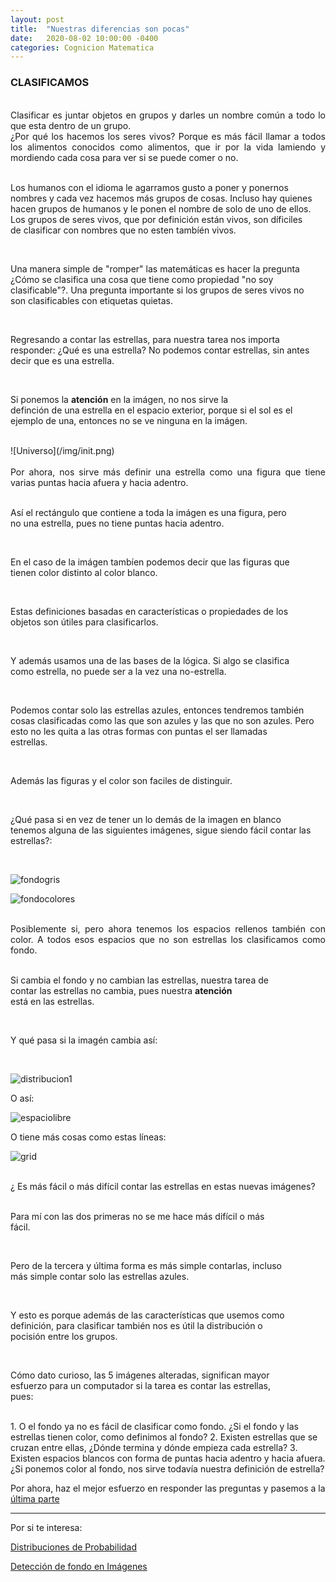 ```yaml
---
layout: post
title:  "Nuestras diferencias son pocas"
date:   2020-08-02 10:00:00 -0400
categories: Cognicion Matematica
---
```


<a name="3"></a>
### CLASIFICAMOS
<div style="text-align: justify; white-space: pre-line;">
Clasificar es juntar objetos en grupos y darles un nombre común a todo lo que esta dentro de un grupo.
¿Por qué los hacemos los seres vivos? Porque es más fácil llamar a todos los alimentos conocidos como alimentos, que ir por la vida lamiendo y mordiendo cada cosa para ver si se puede comer o no. 

Los humanos con el idioma le agarramos gusto a poner y ponernos nombres y cada vez hacemos más grupos de cosas. Incluso hay quienes hacen grupos de humanos y le ponen el nombre de solo de uno de ellos. Los grupos de seres vivos, que por definición están vivos, son díficiles de clasificar con nombres que no esten tambíén vivos.

Una manera simple de "romper" las matemáticas es hacer la pregunta ¿Cómo se clasifica una cosa que tiene como propiedad "no soy clasificable"?. Una pregunta importante si los grupos de seres vivos no son clasificables con etiquetas quietas.


Regresando a contar las estrellas, para nuestra tarea nos importa responder: ¿Qué es una estrella?
No podemos contar estrellas, sin antes decir que es una estrella.

Si ponemos la **atención** en la imágen, no nos sirve la definción de una estrella en el espacio exterior, porque si el sol es el ejemplo de una, entonces no se ve ninguna en la imágen.
</div>
![Universo](/img/init.png)

<div style="text-align: justify; white-space: pre-line;">
Por ahora, nos sirve más definir una estrella como una figura que tiene varias puntas hacia afuera y hacia adentro.

Así el rectángulo que contiene a toda la imágen es una figura, pero no una estrella, pues no tiene puntas hacia adentro.

En el caso de la imágen tambíen podemos decir que las figuras que tienen color distinto al color blanco.

Estas definiciones basadas en características o propiedades de los objetos son útiles para clasificarlos.

Y además usamos una de las bases de la lógica. Si algo se clasifica como estrella, no puede ser a la vez una no-estrella.

Podemos contar solo las estrellas azules, entonces tendremos también cosas clasificadas como las que son azules y las que no son azules. Pero esto no les quita a las otras formas con puntas el ser llamadas estrellas.

Además las figuras y el color son faciles de distinguir. 

¿Qué pasa si en vez de tener un lo demás de la imagen en blanco tenemos alguna de las siguientes imágenes, sigue siendo fácil contar las estrellas?:
</div>

![fondogris](/img/Init_noise.png)

![fondocolores](/img/Init_colornoise.png)

<div style="text-align: justify; white-space: pre-line;">
Posiblemente si, pero ahora tenemos los espacios rellenos también con color. A todos esos espacios que no son estrellas los clasificamos como fondo. 

Si cambia el fondo y no cambian las estrellas, nuestra tarea de contar las estrellas no cambia, pues nuestra **atención** está en las estrellas.

Y qué pasa si la imagén cambia así:
</div>

![distribucion1](/img/distribucion.png)

O así:

![espaciolibre](/img/free_space.png)

O tiene más cosas como estas líneas:

![grid](/img/7x5grid.png)

<div style="text-align: justify; white-space: pre-line;">
¿ Es más fácil o más difícil contar las estrellas en estas nuevas imágenes?

Para mí con las dos primeras no se me hace más difícil o más fácil.

Pero de la tercera y última forma es más simple contarlas, incluso más simple contar solo las estrellas azules.

Y esto es porque además de las características que usemos como definición, para clasificar también nos es útil la distribución o pocisión entre los grupos.

Cómo dato curioso, las 5 imágenes alteradas, significan mayor esfuerzo para un computador si la tarea es contar las estrellas, pues:
</div>
1. O el fondo ya no es fácil de clasificar como fondo. ¿Si el fondo y las estrellas tienen color, como definimos al fondo? 
2. Existen estrellas que se cruzan entre ellas, ¿Dónde termina y dónde empieza cada estrella?
3. Existen espacios blancos con forma de puntas hacia adentro y hacia afuera. ¿Si ponemos color al fondo, nos sirve todavía nuestra definición de estrella?

Por ahora, haz el mejor esfuerzo en responder las preguntas y pasemos a la [última parte](/cognicion/matematica/2020/08/02/Math4.html) 

------

Por si te interesa:

[Distribuciones de Probabilidad](linkDistribuciones)

[Detección de fondo en Imágenes](linkBackgroundDetector)




